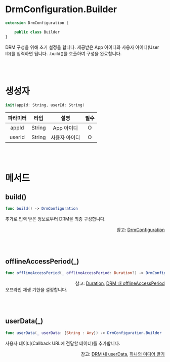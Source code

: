 # DrmConfiguration.Builder

```swift
extension DrmConfiguration {

    public class Builder
}
```
DRM 구성을 위해 초기 설정을 합니다. 제공받은 App 아이디와 사용자 아이디(User ID)를 입력하면 됩니다. .build()를 호출하여 구성을 완료합니다.

<br><br>
# 생성자

```swift
init(appId: String, userId: String)
```
|파라미터|타입|설명|필수|
|:--:|:--:|:--:|:--:|
|appId|String|App 아이디|O|
|userId|String|사용자 아이디|O|

<br><br>
# 메서드

## build()

```swift
func build() -> DrmConfiguration
```
추가로 입력 받은 정보로부터 DRM을 최종 구성합니다.

<div align="right">
참고: <a href="../../struct/drm-configuration/home.md">DrmConfiguration</a>
</div>

<br><br>
## offlineAccessPeriod(_)

```swift
func offlineAccessPeriod(_ offlineAccessPeriod: Duration?) -> DrmConfiguration.Builder
```
<div align="right">
참고: <a href="../../struct/duration/home.md">Duration</a>, 
<a href="../../../agent/home.md#drm">DRM 내 offlineAccessPeriod</a>
</div>
오프라인 재생 기한을 설정합니다.

<br><br>
## userData(_)

```swift
func userData(_ userData: [String : Any]) -> DrmConfiguration.Builder
```
사용자 데이터(Callback URL에 전달할 데이터)를 추가합니다.

<div align="right">
참고: <a href="../../../agent/home.md#drm">DRM 내 userData</a>, 
<a href="../../how-to-use/home.md#하나의-미디어-열기">하나의 미디어 열기</a>
</div>
